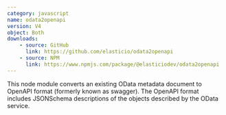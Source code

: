 ```yaml
---
category: javascript
name: odata2openapi
version: V4
object: Both
downloads:
    - source: GitHub
      link: https://github.com/elasticio/odata2openapi
    - source: NPM
      link: https://www.npmjs.com/package/@elasticiodev/odata2openapi
---
```

This node module converts an existing OData metadata document to OpenAPI format (formerly known as swagger).  The OpenAPI format includes JSONSchema descriptions of the objects described by the OData service.
